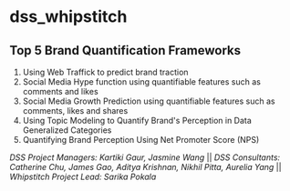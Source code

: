 # dss_whipstitch
## Top 5 Brand Quantification Frameworks
  1. Using Web Traffick to predict brand traction
  2. Social Media Hype function using quantifiable features such as comments and likes
  3. Social Media Growth Prediction using quantifiable features such as comments, likes and shares
  4. Using Topic Modeling to Quantify Brand's Perception in Data Generalized Categories
  5. Quantifying Brand Perception Using Net Promoter Score (NPS)


*DSS Project Managers: Kartiki Gaur, Jasmine Wang* ||
*DSS Consultants: Catherine Chu, James Gao, Aditya Krishnan, Nikhil Pitta, Aurelia Yang* ||
*Whipstitch Project Lead: Sarika Pokala*
